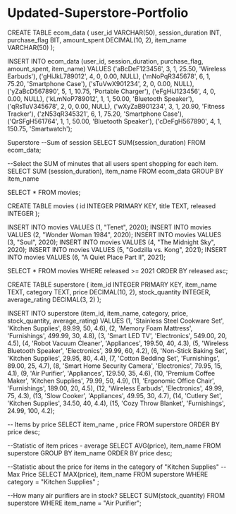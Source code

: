 # Updated-Superstore-Portfolio
CREATE TABLE ecom_data (
    user_id VARCHAR(50),
    session_duration INT,
    purchase_flag BIT,
    amount_spent DECIMAL(10, 2),
    item_name VARCHAR(50)
);

INSERT INTO ecom_data (user_id, session_duration, purchase_flag, amount_spent, item_name)
VALUES
    ('aBcDeF123456', 3, 1, 25.50, 'Wireless Earbuds'),
    ('gHiJkL789012', 4, 0, 0.00, NULL),
    ('mNoPqR345678', 6, 1, 75.20, 'Smartphone Case'),
    ('sTuVwX901234', 2, 0, 0.00, NULL),
    ('yZaBcD567890', 5, 1, 10.75, 'Portable Charger'),
    ('eFgHiJ123456', 4, 0, 0.00, NULL),
    ('kLmNoP789012', 1, 1, 50.00, 'Bluetooth Speaker'),
    ('qRsTuV345678', 2, 0, 0.00, NULL),
    ('wXyZaB901234', 3, 1, 20.90, 'Fitness Tracker'),
    ('zN53qR345321', 6, 1, 75.20, 'Smartphone Case'),
    ('QrSFgH561764', 1, 1, 50.00, 'Bluetooth Speaker'),
    ('cDeFgH567890', 4, 1, 150.75, 'Smartwatch');
    


Superstore 
--Sum of session
SELECT SUM(session_duration)
FROM ecom_data;

--Select the SUM of minutes that all users spent shopping for each item.
SELECT SUM (session_duration), item_name
FROM ecom_data 
GROUP BY item_name

SELECT * FROM movies;

CREATE TABLE movies (
	id INTEGER PRIMARY KEY,
	title TEXT,
	released INTEGER
);

INSERT INTO movies VALUES (1, "Tenet", 2020);
INSERT INTO movies VALUES (2, "Wonder Woman 1984", 2020);
INSERT INTO movies VALUES (3, "Soul", 2020);
INSERT INTO movies VALUES (4, "The Midnight Sky", 2020);
INSERT INTO movies VALUES (5, "Godzilla vs. Kong", 2021);
INSERT INTO movies VALUES (6, "A Quiet Place Part II", 2021);

SELECT * FROM movies
WHERE released >= 2021
ORDER BY released asc;

CREATE TABLE superstore (
    item_id INTEGER PRIMARY KEY,
    item_name TEXT,
    category TEXT,
    price DECIMAL(10, 2),
    stock_quantity INTEGER,
    average_rating DECIMAL(3, 2)
);

INSERT INTO superstore (item_id, item_name, category, price, stock_quantity, average_rating)
VALUES
    (1, 'Stainless Steel Cookware Set', 'Kitchen Supplies', 89.99, 50, 4.6),
    (2, 'Memory Foam Mattress', 'Furnishings', 499.99, 30, 4.8),
    (3, 'Smart LED TV', 'Electronics', 549.00, 20, 4.5),
    (4, 'Robot Vacuum Cleaner', 'Appliances', 199.50, 40, 4.3),
    (5, 'Wireless Bluetooth Speaker', 'Electronics', 39.99, 60, 4.2),
    (6, 'Non-Stick Baking Set', 'Kitchen Supplies', 29.95, 80, 4.4),
    (7, 'Cotton Bedding Set', 'Furnishings', 89.00, 25, 4.7),
    (8, 'Smart Home Security Camera', 'Electronics', 79.95, 15, 4.1),
    (9, 'Air Purifier', 'Appliances', 129.50, 35, 4.6),
    (10, 'Premium Coffee Maker', 'Kitchen Supplies', 79.99, 50, 4.9),
    (11, 'Ergonomic Office Chair', 'Furnishings', 189.00, 20, 4.5),
    (12, 'Wireless Earbuds', 'Electronics', 49.99, 75, 4.3),
    (13, 'Slow Cooker', 'Appliances', 49.95, 30, 4.7),
    (14, 'Cutlery Set', 'Kitchen Supplies', 34.50, 40, 4.4),
    (15, 'Cozy Throw Blanket', 'Furnishings', 24.99, 100, 4.2);

-- Items by price
SELECT item_name , price
FROM superstore
ORDER BY price desc;

--Statistic of item prices - average 
SELECT AVG(price), item_name
FROM superstore
GROUP BY item_name
ORDER BY price desc;

--Statistic about the price for items in the category of "Kitchen Supplies" -- Max Price
SELECT MAX(price), item_name
FROM superstore 
WHERE category = "Kitchen Supplies" ;

--How many air purifiers are in stock?
SELECT SUM(stock_quantity)
FROM superstore
WHERE item_name = "Air Purifier";
